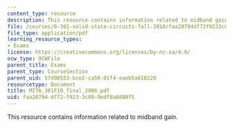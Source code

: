 ```yaml
---
content_type: resource
description: This resource contains information related to midband gain.
file: /courses/6-301-solid-state-circuits-fall-2010/faa20794df72f9233c099edf8a8d88f5_MIT6_301F10_final_2006.pdf
file_type: application/pdf
learning_resource_types:
- Exams
license: https://creativecommons.org/licenses/by-nc-sa/4.0/
ocw_type: OCWFile
parent_title: Exams
parent_type: CourseSection
parent_uid: 57d90553-bce2-ca59-01f4-eaeb5a618220
resourcetype: Document
title: MIT6_301F10_final_2006.pdf
uid: faa20794-df72-f923-3c09-9edf8a8d88f5
---
```

This resource contains information related to midband gain.
